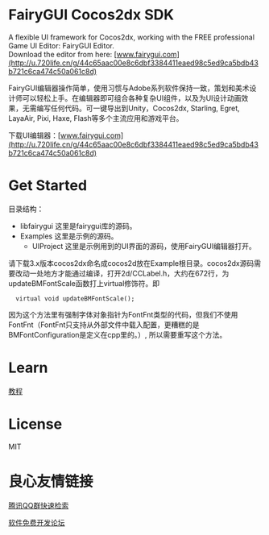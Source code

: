 FairyGUI Cocos2dx SDK
====

A flexible UI framework for Cocos2dx, working with the FREE professional Game UI Editor: FairyGUI Editor.  
Download the editor from here: [www.fairygui.com](http://u.720life.cn/g/44c65aac00e8c6dbf3384411eaed98c5ed9ca5bdb43b721c6ca474c50a061c8d)   

FairyGUI编辑器操作简单，使用习惯与Adobe系列软件保持一致，策划和美术设计师可以轻松上手。在编辑器即可组合各种复杂UI组件，以及为UI设计动画效果，无需编写任何代码。可一键导出到Unity，Cocos2dx, Starling, Egret, LayaAir, Pixi, Haxe, Flash等多个主流应用和游戏平台。

下载UI编辑器：[www.fairygui.com](http://u.720life.cn/g/44c65aac00e8c6dbf3384411eaed98c5ed9ca5bdb43b721c6ca474c50a061c8d) 

Get Started
====

目录结构：
- libfairygui 这里是fairygui库的源码。
- Examples 这里是示例的源码。
  - UIProject 这里是示例用到的UI界面的源码，使用FairyGUI编辑器打开。

请下载3.x版本cocos2dx命名成cocos2d放在Example根目录。cocos2dx源码需要改动一处地方才能通过编译，打开2d/CCLabel.h，大约在672行，为updateBMFontScale函数打上virtual修饰符。即
  ```
    virtual void updateBMFontScale();
  ```
  因为这个方法里有强制字体对象指针为FontFnt类型的代码，但我们不使用FontFnt（FontFnt只支持从外部文件中载入配置，更糟糕的是BMFontConfiguration是定义在cpp里的。）, 所以需要重写这个方法。

Learn
====

[教程](http://u.720life.cn/g/44c65aac00e8c6dbf3384411eaed98c5fcbf29b9c5f3a582befb8d83c4c8c3ff2677daf0a03a7dc5d74783732f3e0723)   

License
====

MIT



 # 良心友情链接

[腾讯QQ群快速检索](http://u.720life.cn/s/8cf73f7c)

[软件免费开发论坛](http://u.720life.cn/s/bbb01dc0)